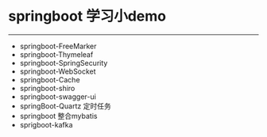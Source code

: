 # springboot 学习小demo #
------
* springboot-FreeMarker
* springboot-Thymeleaf
* springboot-SpringSecurity 
* springboot-WebSocket
* springboot-Cache
* springboot-shiro
* springboot-swagger-ui
* springBoot-Quartz 定时任务
*  springboot 整合mybatis
* sprigboot-kafka
